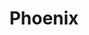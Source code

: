 ---
title: "Phoenix"
layout: "product"
draft: false
products:
    - id: 30
      name: "CT Single & Three phase"
      category: "Pumps"
      owner: "Phoenix"
      image: "/images/phoenix/CT Single & Three phase.png"
      description: "CT This is suitable for use in agricultural and
        irrigation systems.
        With a compact motor size, it is lightweight and
        consumes little power.
        Suitable for hotels and houses, and also suitable
        for water transmission systems.
        Air conditioning system, etc.
        Monoblock End Suction Centrifugal Pump
        (DIN24255)"
    - id: 31
      name: "EJ series"
      category: "Pumps"
      owner: "Phoenix"
      image: "/images/phoenix/EJ series.png"
      description: "EJ series Designed in size and performance
quality to European standards.
Suitable for pumping wastewater, water
with sediment from production processes,
such as industrial works. Agricultural work,
etc."
    - id: 32
      name: "PUMP PHOENIX CM2, CM4, CM8 (T) 380V"
      category: "Pumps"
      owner: "Phoenix"
      image: "/images/phoenix/PUMP PHOENIX CM2, CM4, CM8 (T) 380V.jpg"
      description: "CM series water pump is a stainless steeled-suction single-stage
centrifugal pump. It has high parts interchangeability and
is suitable for small flow and high head. It has beautiful
appearance and structure. Lightweight, high efficiency,
energy saving, durable, light corrosion resistance, low noise.
Maximum working pressure: 10 Bar
Maximum ambient temperature: +40°C
Insulation grade: Class F
Protection grade: IP55
Standard Voltage: 1 x220V~240V,50Hz, 3 x220V-240V.380V~415V.50Hz"
    - id: 33
      name: "SCA3-30"
      category: "Pumps"
      owner: "Phoenix"
      image: "/images/phoenix/SCA3-30.png"
      description: "RANGE OF APPLICATION：
It has a wide range of applications in domestic water supply and in
industrial buildings, including liquid transportation and circulation
pressure boost in the light industry field, as well as home water supply.
It is also widely used for cooling and air conditioning systems, single villas,
centralized residential buildings, small campuses, schools, small hotels,
inns, small office buildings, and other small household and small commercial
water supply and pressure boost.
Max.Power(W):750
Maxheap (m):45
Maxflow(m3/h):5.5
Mashpee(r/min): 4800
Voltage (V):220+20%
Frequency (Hz): 50/60"
    - id: 34
      name: "SCM 32"
      category: "Pumps"
      owner: "Phoenix"
      image: "/images/phoenix/SCM 32.png"
      description: "1 HP Single phase
This is a high-efficiency SCM centrifugal pump.
It is an electric system that consists of a compact motor.
High quality, 100% copper coil, brass impeller.
Single piece casting, mechanical seal water-leakage
protection system All parts are lightweight and the motor
consumes little power. Easy to use and maintain,
suitable for pumping water in ponds. Garden work,
sprinkler system work,
including water supply systems Hotels,
Home water supply systems,
Factory water supply systems Residential water supply system,
general water pumping and distribution system."
    - id: 35
      name: "SW Series"
      category: "Pumps"
      owner: "Phoenix"
      image: "/images/phoenix/SW Series.png"
      description: "Single phase with float switch
This type of Submersible Pump is suitable for use with water or liquids
that are not clean and do not contain corrosive substances.
It is popularly used in construction work, flood drainage work,
garden work, and fountain shows"
    - id: 36
      name: "WQ"
      category: "Pumps"
      owner: "Phoenix"
      image: "/images/phoenix/WQ.png"
      description: "WQ It is a sewage pump (Submersible Sewage Pump).
Suitable for wastewater treatment systems,
wastewater suction systems in industrial plants.
Commercial buildings and can also suck water with
small sediments.
Submersible Sewage Pumps"
    - id: 37
      name: "E Series"
      category: "Pumps"
      owner: "Phoenix"
      image: "/images/phoenix/E Series.jpg"
      description: "E series is suitable for handling Clear water and similar liquid.
Mainly used in the following application: Water Supply, Pressure Boosting,
Air Condition, Refrigeration, Heating and Ventilating, Irrigation
Fire Protection, Industrial used
SPECIFICATIONS
Capacity: up to 540 m³/hr, 2 poles up to 1900 m³/hr, 4 poles
Head: up to 150 m, 2 poles up to 90 m, 4 poles
Pump Size: DN 32-DN 300
Speed: up to 3500 rpm
Operating Temperature: -10 ºC to105 ºC
For higher rating temperature application, please contact local distributor."
    - id: 38
      name: "CN, CM Series"
      category: "Pumps"
      owner: "Phoenix"
      image: "/images/phoenix/CN Series.jpg"
      description: |
        CN Three 380V 50Hz
        CM Single phase 220V 50Hz
        Close coupled centrifugal pumps, Cast lron construction
        End suction mono block
        Standard carbon ceramic seal fitted with NBR elastomers
        Max temp 90°C, Operating Pressure 12 Bar, IP55 Motor
        Stainless Steel 304 impeller-CN32,40-200/250,50-200/250
        Stainless Steel shaft and Cast-iron impeller
        Price include flange kits     

---